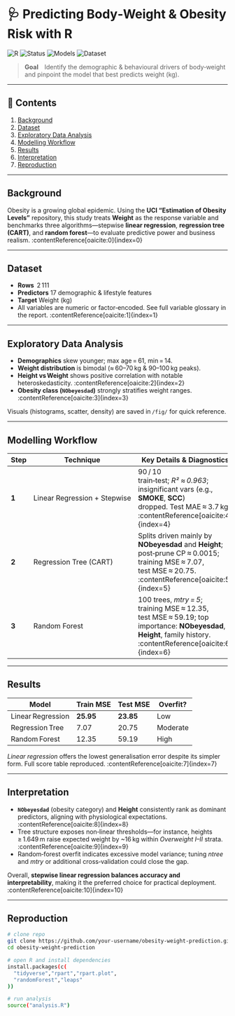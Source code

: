 # 🩺 Predicting Body‑Weight & Obesity Risk with R

![R](https://img.shields.io/badge/R-Programming-blue?logo=r)
![Status](https://img.shields.io/badge/Project-Complete-brightgreen)
![Models](https://img.shields.io/badge/Models-Linear%20Reg%20%7C%20Tree%20%7C%20Random%20Forest-orange)
![Dataset](https://img.shields.io/badge/Data-UCI--Obesity%20%28n=2111%29-lightgrey)

> **Goal** Identify the demographic & behavioural drivers of body‑weight and pinpoint the model that best predicts weight (kg).

---

## 📑 Contents
1. [Background](#background)  
2. [Dataset](#dataset)  
3. [Exploratory Data Analysis](#exploratory-data-analysis)  
4. [Modelling Workflow](#modelling-workflow)  
5. [Results](#results)  
6. [Interpretation](#interpretation)  
7. [Reproduction](#reproduction)  


---

## Background
Obesity is a growing global epidemic.  Using the **UCI “Estimation of Obesity Levels”** repository, this study treats **Weight** as the response variable and benchmarks three algorithms—stepwise **linear regression**, **regression tree (CART)**, and **random forest**—to evaluate predictive power and business realism. :contentReference[oaicite:0]{index=0}

---

## Dataset
* **Rows**  2 111  
* **Predictors** 17 demographic & lifestyle features  
* **Target** Weight (kg)  
* All variables are numeric or factor‑encoded.  See full variable glossary in the report. :contentReference[oaicite:1]{index=1}

---

## Exploratory Data Analysis
* **Demographics** skew younger; max age = 61, min = 14.  
* **Weight distribution** is bimodal (≈ 60–70 kg & 90–100 kg peaks).  
* **Height vs Weight** shows positive correlation with notable heteroskedasticity. :contentReference[oaicite:2]{index=2}  
* **Obesity class (`NObeyesdad`)** strongly stratifies weight ranges. :contentReference[oaicite:3]{index=3}  

Visuals (histograms, scatter, density) are saved in `/fig/` for quick reference.

---

## Modelling Workflow
| Step | Technique | Key Details & Diagnostics |
|------|-----------|---------------------------|
| **1** | Linear Regression + Stepwise | 90 / 10 train‑test; *R² ≈ 0.963*; insignificant vars (e.g., **SMOKE**, **SCC**) dropped. Test MAE ≈ 3.7 kg. :contentReference[oaicite:4]{index=4} |
| **2** | Regression Tree (CART) | Splits driven mainly by **NObeyesdad** and **Height**; post‑prune CP ≈ 0.0015; training MSE ≈ 7.07, test MSE ≈ 20.75. :contentReference[oaicite:5]{index=5} |
| **3** | Random Forest | 100 trees, *mtry = 5*; training MSE ≈ 12.35, test MSE ≈ 59.19; top importance: **NObeyesdad**, **Height**, family history. :contentReference[oaicite:6]{index=6} |

---

## Results
| Model                | Train MSE | Test MSE | Overfit? |
|----------------------|-----------|----------|----------|
| Linear Regression    | **25.95** | **23.85** | Low |
| Regression Tree      | 7.07 | 20.75 | Moderate |
| Random Forest        | 12.35 | 59.19 | High |

*Linear regression* offers the lowest generalisation error despite its simpler form.  Full score table reproduced. :contentReference[oaicite:7]{index=7}

---

## Interpretation
* **`NObeyesdad`** (obesity category) and **Height** consistently rank as dominant predictors, aligning with physiological expectations. :contentReference[oaicite:8]{index=8}  
* Tree structure exposes non‑linear thresholds—for instance, heights ≥ 1.649 m raise expected weight by ~16 kg within *Overweight I–II* strata. :contentReference[oaicite:9]{index=9}  
* Random‑forest overfit indicates excessive model variance; tuning *ntree* and *mtry* or additional cross‑validation could close the gap.

Overall, **stepwise linear regression balances accuracy and interpretability**, making it the preferred choice for practical deployment. :contentReference[oaicite:10]{index=10}

---

## Reproduction

```bash
# clone repo
git clone https://github.com/your‑username/obesity‑weight‑prediction.git
cd obesity‑weight‑prediction

# open R and install dependencies
install.packages(c(
  "tidyverse","rpart","rpart.plot",
  "randomForest","leaps"
))

# run analysis
source("analysis.R")
